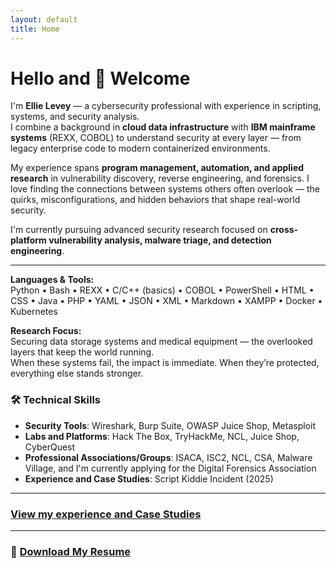 ```yaml
---
layout: default
title: Home
---
```


# Hello and 👋 Welcome

I'm **Ellie Levey** — a cybersecurity professional with experience in scripting, systems, and security analysis.  
I combine a background in **cloud data infrastructure** with **IBM mainframe systems** (REXX, COBOL) to understand security at every layer — from legacy enterprise code to modern containerized environments.  

My experience spans **program management, automation, and applied research** in vulnerability discovery, reverse engineering, and forensics. I love finding the connections between systems others often overlook — the quirks, misconfigurations, and hidden behaviors that shape real-world security.  

I'm currently pursuing advanced security research focused on **cross-platform vulnerability analysis, malware triage, and detection engineering**.  

---

**Languages & Tools:**  
Python • Bash • REXX • C/C++ (basics) • COBOL • PowerShell • HTML • CSS • Java • PHP • YAML • JSON • XML • Markdown • XAMPP • Docker • Kubernetes  

**Research Focus:**  
Securing data storage systems and medical equipment — the overlooked layers that keep the world running.  
When these systems fail, the impact is immediate. When they’re protected, everything else stands stronger.


### 🛠️ Technical Skills

- **Security Tools**: Wireshark, Burp Suite, OWASP Juice Shop, Metasploit
- **Labs and Platforms**: Hack The Box, TryHackMe, NCL, Juice Shop, CyberQuest
- **Professional Associations/Groups**:  ISACA, ISC2, NCL, CSA, Malware Village, and I'm currently applying for the Digital Forensics Association
- **Experience and Case Studies**: Script Kiddie Incident (2025)
---

### [View my experience and Case Studies](expcase.md)
---

### 📄 [Download My Resume](Resume.pdf)

